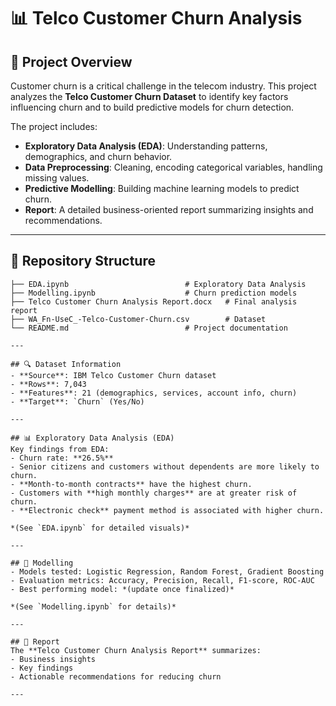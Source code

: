 # 📊 Telco Customer Churn Analysis  

## 📌 Project Overview  
Customer churn is a critical challenge in the telecom industry. This project analyzes the **Telco Customer Churn Dataset** to identify key factors influencing churn and to build predictive models for churn detection.  

The project includes:  
- **Exploratory Data Analysis (EDA)**: Understanding patterns, demographics, and churn behavior.  
- **Data Preprocessing**: Cleaning, encoding categorical variables, handling missing values.  
- **Predictive Modelling**: Building machine learning models to predict churn.  
- **Report**: A detailed business-oriented report summarizing insights and recommendations.  

---

## 📂 Repository Structure  
```plaintext
├── EDA.ipynb                          # Exploratory Data Analysis
├── Modelling.ipynb                    # Churn prediction models
├── Telco Customer Churn Analysis Report.docx   # Final analysis report
├── WA_Fn-UseC_-Telco-Customer-Churn.csv        # Dataset
└── README.md                          # Project documentation

---

## 🔍 Dataset Information  
- **Source**: IBM Telco Customer Churn dataset  
- **Rows**: 7,043  
- **Features**: 21 (demographics, services, account info, churn)  
- **Target**: `Churn` (Yes/No)  

---

## 📊 Exploratory Data Analysis (EDA)  
Key findings from EDA:  
- Churn rate: **26.5%**  
- Senior citizens and customers without dependents are more likely to churn.  
- **Month-to-month contracts** have the highest churn.  
- Customers with **high monthly charges** are at greater risk of churn.  
- **Electronic check** payment method is associated with higher churn.  

*(See `EDA.ipynb` for detailed visuals)*  

---

## 🤖 Modelling  
- Models tested: Logistic Regression, Random Forest, Gradient Boosting  
- Evaluation metrics: Accuracy, Precision, Recall, F1-score, ROC-AUC  
- Best performing model: *(update once finalized)*  

*(See `Modelling.ipynb` for details)*  

---

## 📑 Report  
The **Telco Customer Churn Analysis Report** summarizes:  
- Business insights  
- Key findings  
- Actionable recommendations for reducing churn  

---


